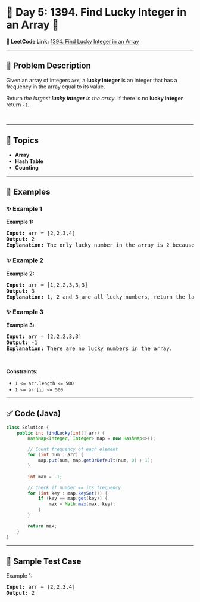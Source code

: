 # 📌 Day 5: 1394. Find Lucky Integer in an Array 🎯

**🔗 LeetCode Link:** [1394. Find Lucky Integer in an Array](https://leetcode.com/problems/find-lucky-integer-in-an-array/)

---

## 🧩 Problem Description

<p>Given an array of integers <code>arr</code>, a <strong>lucky integer</strong> is an integer that has a frequency in the array equal to its value.</p>

<p>Return <em>the largest <strong>lucky integer</strong> in the array</em>. If there is no <strong>lucky integer</strong> return <code>-1</code>.</p>

<p>&nbsp;</p>
<p><strong class="example">

---

## 🧠 Topics

- Array
- Hash Table
- Counting
---

## 🧩 Examples

### ✨ Example 1

Example 1:</strong></p>

<pre>
<strong>Input:</strong> arr = [2,2,3,4]
<strong>Output:</strong> 2
<strong>Explanation:</strong> The only lucky number in the array is 2 because frequency[2] == 2.
</pre>

<p><strong class="example">

### ✨ Example 2

Example 2:</strong></p>

<pre>
<strong>Input:</strong> arr = [1,2,2,3,3,3]
<strong>Output:</strong> 3
<strong>Explanation:</strong> 1, 2 and 3 are all lucky numbers, return the largest of them.
</pre>

<p><strong class="example">

### ✨ Example 3

Example 3:</strong></p>

<pre>
<strong>Input:</strong> arr = [2,2,2,3,3]
<strong>Output:</strong> -1
<strong>Explanation:</strong> There are no lucky numbers in the array.
</pre>

<p>&nbsp;</p>
<p><strong>Constraints:</strong></p>

<ul>
	<li><code>1 &lt;= arr.length &lt;= 500</code></li>
	<li><code>1 &lt;= arr[i] &lt;= 500</code></li>
</ul>

---

## ✅ Code (Java)

```java
class Solution {
    public int findLucky(int[] arr) {
        HashMap<Integer, Integer> map = new HashMap<>();

        // Count frequency of each element
        for (int num : arr) {
            map.put(num, map.getOrDefault(num, 0) + 1);
        }

        int max = -1;

        // Check if number == its frequency
        for (int key : map.keySet()) {
            if (key == map.get(key)) {
                max = Math.max(max, key);
            }
        }

        return max;
    }
}
```

---

## 🧪 Sample Test Case


Example 1:</strong></p>

<pre>
<strong>Input:</strong> arr = [2,2,3,4]
<strong>Output:</strong> 2
</pre>

<p><strong class="example">


